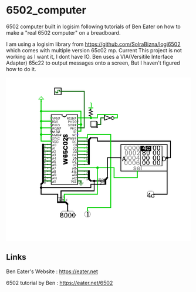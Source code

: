 # 6502_computer
6502 computer built in logisim following tutorials of Ben Eater on how to make a "real 6502 computer" on a breadboard.

I am using a logisim library from https://github.com/SolraBizna/logi6502 which comes with multiple version 65c02 mp.
Current This project is not working as I want it, I dont have IO. Ben uses a VIA(Versitile Interface Adapter) 65c22 to output messages onto a screen,
But I haven't figured how to do it.

![screen shot](screenshot.png?raw=True)

## Links
Ben Eater's Website : https://eater.net

6502 tutorial by Ben : https://eater.net/6502
